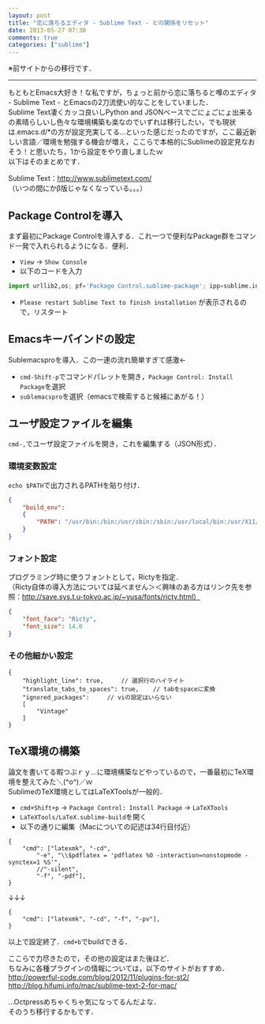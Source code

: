 ```yaml
---
layout: post
title: "恋に落ちるエディタ - Sublime Text - との関係をリセット"
date: 2013-05-27 07:30
comments: true
categories: ["sublime"]
---
```


※前サイトからの移行です．

<!-- more -->

------

もともとEmacs大好き！な私ですが，ちょっと前から恋に落ちると噂のエディタ - Sublime Text - とEmacsの2刀流使い的なことをしていました．  <br/>
Sublime Text凄くカッコ良いしPython and JSONベースでごにょごにょ出来るの素晴らしいし色々な環境構築も楽なのでいずれは移行したい，でも現状は.emacs.d/*の方が設定充実してる…といった感じだったのですが，ここ最近新しい言語／環境を勉強する機会が増え，ここらで本格的にSublimeの設定見なおそう！と思いたち，1から設定をやり直しましたｗ  <br/>
以下はそのまとめです．  <br/>

Sublime Text：http://www.sublimetext.com/  <br/>
（いつの間にかβ版じゃなくなっている。。。）


## Package Controlを導入

まず最初にPackage Controlを導入する．これ一つで便利なPackage群をコマンド一発で入れられるようになる．便利．

* `View` → `Show Console`
* 以下のコードを入力

```python
import urllib2,os; pf='Package Control.sublime-package'; ipp=sublime.installed_packages_path(); os.makedirs(ipp) if not os.path.exists(ipp) else None; urllib2.install_opener(urllib2.build_opener(urllib2.ProxyHandler())); open(os.path.join(ipp,pf),'wb').write(urllib2.urlopen('http://sublime.wbond.net/'+pf.replace(' ','%20')).read()); print 'Please restart Sublime Text to finish installation'
```

* `Please restart Sublime Text to finish installation` が表示されるので，リスタート


## Emacsキーバインドの設定

Sublemacsproを導入．この一連の流れ簡単すぎて感激←

* `cmd-Shift-p`でコマンドパレットを開き，`Package Control: Install Package`を選択
* `sublemacspro`を選択（emacsで検索すると候補にあがる！）


## ユーザ設定ファイルを編集

`cmd-,`でユーザ設定ファイルを開き，これを編集する（JSON形式）．

### 環境変数設定

`echo $PATH`で出力されるPATHを貼り付け．

```json
{
    "build_env":
    {
        "PATH": "/usr/bin:/bin:/usr/sbin:/sbin:/usr/local/bin:/usr/X11/bin:/usr/texbin"
    }
}
```

### フォント設定

プログラミング時に使うフォントとして，Rictyを指定．  <br/>
（Ricty自体の導入方法については延べません＞＜興味のある方はリンク先を参照：http://save.sys.t.u-tokyo.ac.jp/~yusa/fonts/ricty.html）  <br/>

```json
{
    "font_face": "Ricty",
    "font_size": 14.0
}
```

### その他細かい設定

```
{
    "highlight_line": true,     // 選択行のハイライト
    "translate_tabs_to_spaces": true,    // tabをspaceに変換
    "ignored_packages":     // viの設定はいらない
    [
        "Vintage"
    ]
}
```

## TeX環境の構築

論文を書いてる暇つぶｒｙ…に環境構築などやっているので，一番最初にTeX環境を整えてみた＼(^o^)／ｗ  <br/>
SublimeのTeX環境としてはLaTeXToolsが一般的．

* `cmd+Shift+p` → `Package Control: Install Package` → `LaTeXTools`
* `LaTeXTools/LaTeX.sublime-build`を開く
* 以下の通りに編集（Macについての記述は34行目付近）

```
{
    "cmd": ["latexmk", "-cd",
        "-e", "\\$pdflatex = 'pdflatex %O -interaction=nonstopmode -synctex=1 %S'",
        //"-silent",
        "-f", "-pdf"],
}
```

↓↓↓

```
{
    "cmd": ["latexmk", "-cd", "-f", "-pv"],
}
```

以上で設定終了．`cmd+b`でbuildできる．



ここらで力尽きたので，その他の設定はまた後ほど．  <br/>
ちなみに各種プラグインの情報については，以下のサイトがおすすめ．  <br/>
http://powerful-code.com/blog/2012/11/plugins-for-st2/  <br/>
http://blog.hifumi.info/mac/sublime-text-2-for-mac/

…Octpressめちゃくちゃ気になってるんだよな．  <br/>
そのうち移行するかもです．
